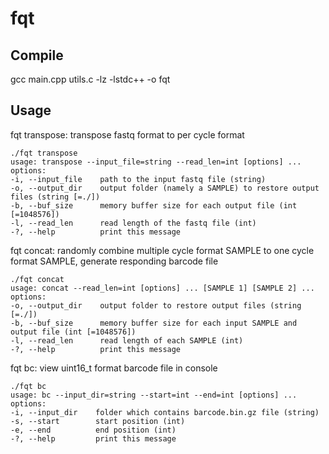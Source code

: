 # fqt

## Compile

gcc main.cpp utils.c -lz -lstdc++ -o fqt

## Usage

fqt transpose: transpose fastq format to per cycle format

    ./fqt transpose
    usage: transpose --input_file=string --read_len=int [options] ... 
    options:
    -i, --input_file    path to the input fastq file (string)
    -o, --output_dir    output folder (namely a SAMPLE) to restore output files (string [=./])
    -b, --buf_size      memory buffer size for each output file (int [=1048576])
    -l, --read_len      read length of the fastq file (int)
    -?, --help          print this message


fqt concat: randomly combine multiple cycle format SAMPLE to one cycle format SAMPLE, generate responding barcode file

    ./fqt concat
    usage: concat --read_len=int [options] ... [SAMPLE 1] [SAMPLE 2] ...
    options:
    -o, --output_dir    output folder to restore output files (string [=./])
    -b, --buf_size      memory buffer size for each input SAMPLE and output file (int [=1048576])
    -l, --read_len      read length of each SAMPLE (int)
    -?, --help          print this message

fqt bc: view uint16_t format barcode file in console

    ./fqt bc
    usage: bc --input_dir=string --start=int --end=int [options] ... 
    options:
    -i, --input_dir    folder which contains barcode.bin.gz file (string)
    -s, --start        start position (int)
    -e, --end          end position (int)
    -?, --help         print this message